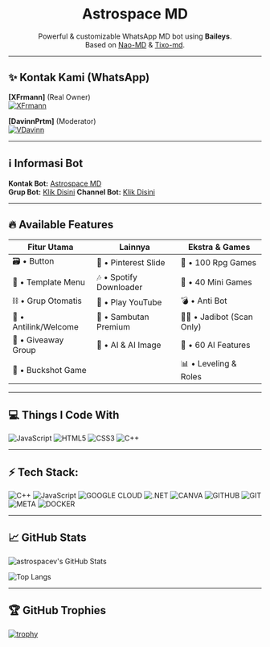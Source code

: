 <h1 align="center">Astrospace MD</h1>


<p align="center">
  Powerful & customizable WhatsApp MD bot using <b>Baileys</b>.<br>
  Based on <a href="https://github.com/Nao-MD">Nao-MD</a> & <a href="https://github.com/Tiooxy/Tixo-md">Tixo-md</a>.
</p>

---

## ✨ Kontak Kami (WhatsApp)

**[XFrmann]** (Real Owner)  
[![XFrmann](https://img.shields.io/badge/XFrmann-25D366?style=flat&logo=whatsapp&logoColor=white)](https://wa.me/19419318284)

**[DavinnPrtm]** (Moderator)  
[![VDavinn](https://img.shields.io/badge/VDavinn-25D366?style=flat&logo=whatsapp&logoColor=white)](https://wa.me/639483849927)

---

## ℹ️ Informasi Bot

**Kontak Bot:** [Astrospace MD](https://wa.me/62857059457516)  
**Grup Bot:** [Klik Disini](https://whatsapp.com/channel/0029VaVguZr5q08f0z5C8g1u)
**Channel Bot:** [Klik Disini](https://whatsapp.com/channel/0029VaVguZr5q08f0z5C8g1u)

---

## 🔥 Available Features

| Fitur Utama             | Lainnya                   | Ekstra & Games            |
|-------------------------|---------------------------|---------------------------|
| 🗃️ • Button             | 📮 • Pinterest Slide      | 🎋 • 100 Rpg Games        |
| 🧧 • Template Menu      | 🎶 • Spotify Downloader   | 🧮 • 40 Mini Games        |
| ⛓️ • Grup Otomatis      | 💮 • Play YouTube         | 💣 • Anti Bot             |
| 🧰 • Antilink/Welcome   | 📡 • Sambutan Premium     | ⛓‍💥 • Jadibot (Scan Only) |
| 🎉 • Giveaway Group     | 🤖 • AI & AI Image        | 🪸 • 60 AI Features       |
| 🔫 • Buckshot Game      |                           | 📊 • Leveling & Roles     |

---

## 💻 Things I Code With

![JavaScript](https://img.shields.io/badge/-JavaScript-black?style=flat-square&logo=javascript)
![HTML5](https://img.shields.io/badge/-HTML5-E34F26?style=flat-square&logo=html5&logoColor=white)
![CSS3](https://img.shields.io/badge/-CSS3-1572B6?style=flat-square&logo=css3)
![C++](https://img.shields.io/badge/-C++-00599C?style=flat-square&logo=cplusplus)

---

## ⚡ Tech Stack:

![C++](https://img.shields.io/badge/C++-00599C?style=for-the-badge&logo=c%2B%2B&logoColor=white)
![JavaScript](https://img.shields.io/badge/JAVASCRIPT-F7DF1E?style=for-the-badge&logo=javascript&logoColor=black)
![GOOGLE CLOUD](https://img.shields.io/badge/GOOGLECLOUD-4285F4?style=for-the-badge&logo=googlecloud&logoColor=white)
![.NET](https://img.shields.io/badge/.NET-512BD4?style=for-the-badge&logo=dotnet&logoColor=white)
![CANVA](https://img.shields.io/badge/CANVA-00C4CC?style=for-the-badge&logo=canva&logoColor=white)
![GITHUB](https://img.shields.io/badge/GITHUB-181717?style=for-the-badge&logo=github&logoColor=white)
![GIT](https://img.shields.io/badge/GIT-F05032?style=for-the-badge&logo=git&logoColor=white)
![META](https://img.shields.io/badge/META-000000?style=for-the-badge&logo=meta&logoColor=white)
![DOCKER](https://img.shields.io/badge/DOCKER-2496ED?style=for-the-badge&logo=docker&logoColor=white)

---

## 📈 GitHub Stats

![astrospacev's GitHub Stats](https://github-readme-stats.vercel.app/api?username=astrospacev&show_icons=true&theme=tokyonight)

![Top Langs](https://github-readme-stats.vercel.app/api/top-langs/?username=astrospacev&layout=compact&theme=tokyonight)

---

## 🏆 GitHub Trophies

[![trophy](https://github-profile-trophy.vercel.app/?username=astrospacev&theme=onestar&margin-w=10)](https://github.com/ryo-ma/github-profile-trophy)

